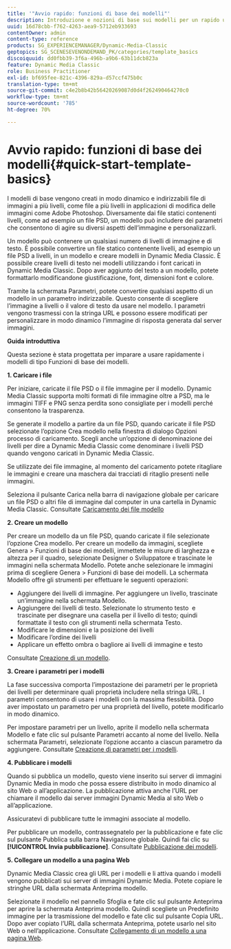 ```yaml
---
title: '"Avvio rapido: funzioni di base dei modelli"'
description: Introduzione e nozioni di base sui modelli per un rapido utilizzo.
uuid: 16d78cbb-f762-4263-aea9-5712eb933693
contentOwner: admin
content-type: reference
products: SG_EXPERIENCEMANAGER/Dynamic-Media-Classic
geptopics: SG_SCENESEVENONDEMAND_PK/categories/template_basics
discoiquuid: dd0fbb39-3f6a-496b-a9b6-63b11dcb823a
feature: Dynamic Media Classic
role: Business Practitioner
exl-id: bf695fee-821c-4396-829a-d57ccf475b0c
translation-type: tm+mt
source-git-commit: c4e2b8b42b56420269087d0d4f262490464270c0
workflow-type: tm+mt
source-wordcount: '785'
ht-degree: 70%

---
```


# Avvio rapido: funzioni di base dei modelli{#quick-start-template-basics}

I modelli di base vengono creati in modo dinamico e indirizzabili file di immagini a più livelli, come file a più livelli in applicazioni di modifica delle immagini come Adobe Photoshop. Diversamente dai file statici contenenti livelli, come ad esempio un file PSD, un modello può includere dei parametri che consentono di agire su diversi aspetti dell’immagine e personalizzarli.

Un modello può contenere un qualsiasi numero di livelli di immagine e di testo. È possibile convertire un file statico contenente livelli, ad esempio un file PSD a livelli, in un modello e creare modelli in Dynamic Media Classic. È possibile creare livelli di testo nei modelli utilizzando i font caricati in Dynamic Media Classic. Dopo aver aggiunto del testo a un modello, potete formattarlo modificandone giustificazione, font, dimensioni font e colore.

Tramite la schermata Parametri, potete convertire qualsiasi aspetto di un modello in un parametro indirizzabile. Questo consente di scegliere l’immagine a livelli o il valore di testo da usare nel modello. I parametri vengono trasmessi con la stringa URL e possono essere modificati per personalizzare in modo dinamico l’immagine di risposta generata dal server immagini.

**Guida introduttiva**

Questa sezione è stata progettata per imparare a usare rapidamente i modelli di tipo Funzioni di base dei modelli.

**1. Caricare i file**

Per iniziare, caricate il file PSD o il file immagine per il modello. Dynamic Media Classic supporta molti formati di file immagine oltre a PSD, ma le immagini TIFF e PNG senza perdita sono consigliate per i modelli perché consentono la trasparenza.

Se generate il modello a partire da un file PSD, quando caricate il file PSD selezionate l’opzione Crea modello nella finestra di dialogo Opzioni processo di caricamento. Scegli anche un’opzione di denominazione dei livelli per dire a Dynamic Media Classic come denominare i livelli PSD quando vengono caricati in Dynamic Media Classic.

Se utilizzate dei file immagine, al momento del caricamento potete ritagliare le immagini e creare una maschera dai tracciati di ritaglio presenti nelle immagini.

Seleziona il pulsante Carica nella barra di navigazione globale per caricare un file PSD o altri file di immagine dal computer in una cartella in Dynamic Media Classic. Consultate [Caricamento dei file modello](uploading-template-files.md#uploading_template_files)

**2. Creare un modello**

Per creare un modello da un file PSD, quando caricate il file selezionate l’opzione Crea modello. Per creare un modello da immagini, scegliete Genera > Funzioni di base dei modelli, immettete le misure di larghezza e altezza per il quadro, selezionate Designer o Sviluppatore e trascinate le immagini nella schermata Modello. Potete anche selezionare le immagini prima di scegliere Genera > Funzioni di base dei modelli. La schermata Modello offre gli strumenti per effettuare le seguenti operazioni:

* Aggiungere dei livelli di immagine. Per aggiungere un livello, trascinate un’immagine nella schermata Modello.
* Aggiungere dei livelli di testo. Selezionate lo strumento testo  e trascinate per disegnare una casella per il livello di testo; quindi formattate il testo con gli strumenti nella schermata Testo.
* Modificare le dimensioni e la posizione dei livelli
* Modificare l’ordine dei livelli
* Applicare un effetto ombra o bagliore ai livelli di immagine e testo

Consultate [Creazione di un modello](creating-template.md#creating_a_template).

**3. Creare i parametri per i modelli**

La fase successiva comporta l’impostazione dei parametri per le proprietà dei livelli per determinare quali proprietà includere nella stringa URL. I parametri consentono di usare i modelli con la massima flessibilità. Dopo aver impostato un parametro per una proprietà del livello, potete modificarlo in modo dinamico.

Per impostare parametri per un livello, aprite il modello nella schermata Modello e fate clic sul pulsante Parametri accanto al nome del livello. Nella schermata Parametri, selezionate l’opzione accanto a ciascun parametro da aggiungere. Consultate [Creazione di parametri per i modelli](creating-template-parameters.md#creating_template_parameters).

**4. Pubblicare i modelli**

Quando si pubblica un modello, questo viene inserito sui server di immagini Dynamic Media in modo che possa essere distribuito in modo dinamico al sito Web o all’applicazione. La pubblicazione attiva anche l’URL per chiamare il modello dai server immagini Dynamic Media al sito Web o all’applicazione.

Assicuratevi di pubblicare tutte le immagini associate al modello.

Per pubblicare un modello, contrassegnatelo per la pubblicazione e fate clic sul pulsante Pubblica sulla barra Navigazione globale. Quindi fai clic su **[!UICONTROL Invia pubblicazione]**. Consultate [Pubblicazione dei modelli](publishing-templates.md#publishing_templates).

**5. Collegare un modello a una pagina Web**

Dynamic Media Classic crea gli URL per i modelli e li attiva quando i modelli vengono pubblicati sui server di immagini Dynamic Media. Potete copiare le stringhe URL dalla schermata Anteprima modello.

Selezionate il modello nel pannello Sfoglia e fate clic sul pulsante Anteprima per aprire la schermata Anteprima modello. Quindi scegliete un Predefinito immagine per la trasmissione del modello e fate clic sul pulsante Copia URL. Dopo aver copiato l’URL dalla schermata Anteprima, potete usarlo nel sito Web o nell’applicazione. Consultate [Collegamento di un modello a una pagina Web](linking-template-web-page.md#linking_a_template_to_a_web_page).
